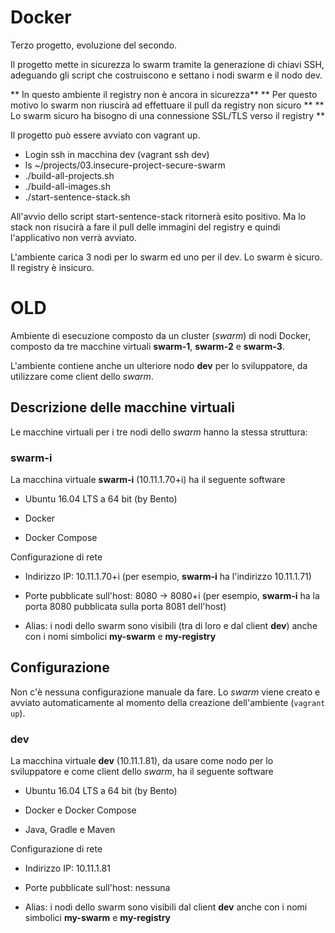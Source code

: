 # Docker 

Terzo progetto, evoluzione del secondo.

Il progetto mette in sicurezza lo swarm tramite la generazione di chiavi SSH,
adeguando gli script che costruiscono e settano i nodi swarm e il nodo dev.

** In questo ambiente il registry non è ancora in sicurezza**
** Per questo motivo lo swarm non riuscirà ad effettuare il pull da registry non sicuro **
** Lo swarm sicuro ha bisogno di una connessione SSL/TLS verso il registry **

Il progetto può essere avviato con vagrant up.

- Login ssh in macchina dev (vagrant ssh dev)
- ls ~/projects/03.insecure-project-secure-swarm
- ./build-all-projects.sh
- ./build-all-images.sh
- ./start-sentence-stack.sh

All'avvio dello script start-sentence-stack ritornerà esito positivo. Ma lo stack non
risucirà a fare il pull delle immagini del registry e quindi l'applicativo non verrà avviato.

L'ambiente carica 3 nodi per lo swarm ed uno per il dev. Lo swarm è sicuro. Il registry è insicuro.


# OLD

Ambiente di esecuzione composto da un cluster (*swarm*) di nodi Docker, 
composto da tre macchine virtuali **swarm-1**, **swarm-2** e **swarm-3**. 

L'ambiente contiene anche un ulteriore nodo **dev** per lo sviluppatore, 
da utilizzare come client dello *swarm*. 

## Descrizione delle macchine virtuali 

Le macchine virtuali per i tre nodi dello *swarm* hanno la stessa struttura: 

### swarm-i

La macchina virtuale **swarm-i** (10.11.1.70+i) 
ha il seguente software 

* Ubuntu 16.04 LTS a 64 bit (by Bento)

* Docker 

* Docker Compose 

Configurazione di rete 

* Indirizzo IP: 10.11.1.70+i (per esempio, **swarm-i** ha l'indirizzo 10.11.1.71)

* Porte pubblicate sull'host: 8080 -> 8080+i (per esempio, **swarm-i** ha la porta 8080 pubblicata sulla porta 8081 dell'host)

* Alias: i nodi dello swarm sono visibili (tra di loro e dal client **dev**) anche con 
  i nomi simbolici **my-swarm** e **my-registry**
  
## Configurazione  
 
Non c'è nessuna configurazione manuale da fare. 
Lo *swarm* viene creato e avviato automaticamente al 
momento della creazione dell'ambiente (`vagrant up`). 

### dev

La macchina virtuale **dev** (10.11.1.81), 
da usare come nodo per lo sviluppatore e come client dello *swarm*, 
ha il seguente software 

* Ubuntu 16.04 LTS a 64 bit (by Bento)

* Docker e Docker Compose 

* Java, Gradle e Maven 

Configurazione di rete 

* Indirizzo IP: 10.11.1.81 

* Porte pubblicate sull'host: nessuna

* Alias: i nodi dello swarm sono visibili dal client **dev** anche con 
  i nomi simbolici **my-swarm** e **my-registry**

